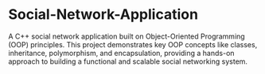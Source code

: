 # Social-Network-Application
A C++ social network application built on Object-Oriented Programming (OOP) principles. This project demonstrates key OOP concepts like classes, inheritance, polymorphism, and encapsulation, providing a hands-on approach to building a functional and scalable social networking system.
